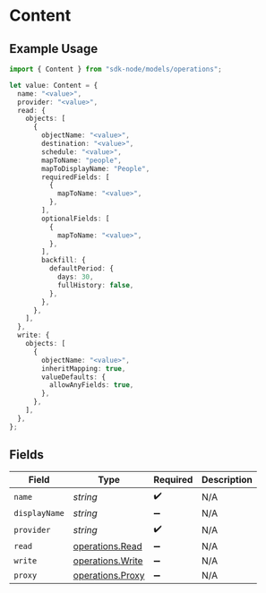 # Content

## Example Usage

```typescript
import { Content } from "sdk-node/models/operations";

let value: Content = {
  name: "<value>",
  provider: "<value>",
  read: {
    objects: [
      {
        objectName: "<value>",
        destination: "<value>",
        schedule: "<value>",
        mapToName: "people",
        mapToDisplayName: "People",
        requiredFields: [
          {
            mapToName: "<value>",
          },
        ],
        optionalFields: [
          {
            mapToName: "<value>",
          },
        ],
        backfill: {
          defaultPeriod: {
            days: 30,
            fullHistory: false,
          },
        },
      },
    ],
  },
  write: {
    objects: [
      {
        objectName: "<value>",
        inheritMapping: true,
        valueDefaults: {
          allowAnyFields: true,
        },
      },
    ],
  },
};
```

## Fields

| Field                                                | Type                                                 | Required                                             | Description                                          |
| ---------------------------------------------------- | ---------------------------------------------------- | ---------------------------------------------------- | ---------------------------------------------------- |
| `name`                                               | *string*                                             | :heavy_check_mark:                                   | N/A                                                  |
| `displayName`                                        | *string*                                             | :heavy_minus_sign:                                   | N/A                                                  |
| `provider`                                           | *string*                                             | :heavy_check_mark:                                   | N/A                                                  |
| `read`                                               | [operations.Read](../../models/operations/read.md)   | :heavy_minus_sign:                                   | N/A                                                  |
| `write`                                              | [operations.Write](../../models/operations/write.md) | :heavy_minus_sign:                                   | N/A                                                  |
| `proxy`                                              | [operations.Proxy](../../models/operations/proxy.md) | :heavy_minus_sign:                                   | N/A                                                  |